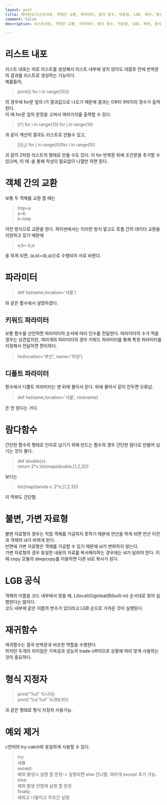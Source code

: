 ```yaml
---
layout: post
title: 파이썬3(리스트내포, 객체간 교환, 파라미터, 람다 함수, 자료형, LGB, 재귀, 형식 지정자, 예외)
comment: False
description: 리스트내포, 객체간 교환, 파라미터, 람다 함수, 자료형, LGB, 재귀, 형식 지정자, 예외

---
```


# 리스트 내포  

리스트 내포는 따로 리스트를 생성해서 리스트 내부에 넣지 않아도 대괄호 안에 반복문의 결과를 리스트로 생성하는 기능이다.  
예를들어,  
> print([i for i in range(10)])  

의 경우에 for문 앞의 i가 결과값으로 나오기 때문에 결과는 0부터 9까지의 정수가 출력된다.  
이 때 for문 앞의 문장을 고쳐서 여러가지를 출력할 수 있다.  
> [i*j for i in range(10) for j in range(10)  

과 같이 계산의 결과도 리스트로 만들수 있고,  
> [[(i,j) for j in range(5)]for i in range(5)]  

과 같이 2차원 리스트의 형태로 만들 수도 있다. 이 for 반복문 뒤에 조건문을 추가할 수 있으며, 이 때 :을 통해 작성이 필요없이 나열만 하면 된다.  



# 객체 간의 교환  

보통 두 객체를 교환 할 때는  
> tmp=a  
a=b  
b=tmp  

이런 방식으로 교환을 한다. 파이썬에서는 이러한 방식 말고도 튜플 간의 데이터 교환을 지원하고 있기 때문에  
> a,b= b,a  

을 하게 되면, (a,b)=(b,a)으로 수행되어 서로 바뀐다.  



# 파라미터  
> def he(name,location='서울')  

와 같은 함수에서 설명하겠다.  

## 키워드 파라미터  
보통 함수를 선언하면 파라미터의 순서에 따라 인수를 전달한다. 파라미터의 수가 적을 경우는 상관없지만, 여러개의 파라미터의 경우 키워드 파라미터를 통해 특정 파라미터를 지정해서 전달하면 편리하다.  
> he(location='부산', name='의양')  

## 디폴트 파라미터  
함수에서 디폴트 파라미터는 맨 뒤에 몰아서 둔다. 뒤에 몰아서 같이 안두면 오류남.  
> def he(name,location='서울', nickname)  

은 안 된다는 거다.  



# 람다함수  

간단한 함수의 형태로 인자로 넘기기 위해 만드는 함수의 경우 간단한 람다로 만들어 넘기는 것이 좋다.  
> def double(x):  
      return 2*x
list(map(double,[1,2,3]))  

보다는  
> list(map(lamda x: 2*x,[1,2,3]))  

이 딱봐도 간단함.  



# 불변, 가변 자료형  

불변 자료형의 경우는 직접 객체를 가공하지 못하기 때문에 연산을 하게 되면 연산 이전과 객체의 id가 바뀌게 된다.  
반면에 가변 자료형은 객체를 가공할 수 있기 때문에 id가 변화하지 않는다.  
가변 자료형의 경우 동일한 내용의 자료를 복사해야하는 경우에는 id가 달라야 한다. 이때 copy 모듈의 deepcopy를 이용하면 다른 id로 복사가 된다.  



# LGB 공식  

객체의 이름을 코드 내부에서 찾을 때, L(local)G(global)B(built-in) 순서대로 찾아 실행한다는 말이다.  
코드 내부에 같은 이름의 변수가 있더라고 LGB 순으로 가까운 것이 실행된다.  



# 재귀함수  

재귀함수는 결국 반복문과 비슷한 역할을 수행한다.  
하지만 두개의 차이점은 가독성과 성능의 trade-off이므로 상황에 따라 맞게 사용하는 것이 중요하다.  



# 형식 지정자  

> print("%d" %나이)  
print("%d %d" %(99,10))  

과 같은 형태로 형식 지정자 사용가능.  



# 예외 제거  

c언어의 try-catch와 동일하게 사용할 수 있다.  
> try:  
    내용  
  except:  
    예외 발생시 실행 할 문장-> 실행되면 else 건너뜀. 여러개 except 추가 가능.  
  else:  
    예외 발생 안할때 실행 할 문장.  
  finally:  
    예외고 나발이고 무조건 실행.  
    

